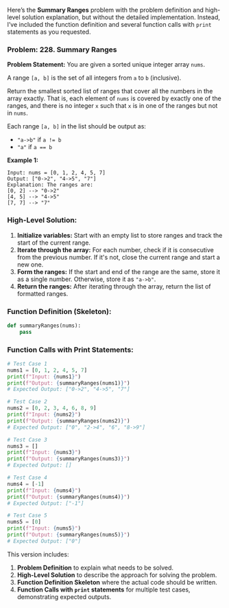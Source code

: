 Here’s the **Summary Ranges** problem with the problem definition and high-level solution explanation, but without the detailed implementation. Instead, I’ve included the function definition and several function calls with `print` statements as you requested.

### Problem: 228. Summary Ranges

**Problem Statement:**
You are given a sorted unique integer array `nums`.

A range `[a, b]` is the set of all integers from `a` to `b` (inclusive).

Return the smallest sorted list of ranges that cover all the numbers in the array exactly. That is, each element of `nums` is covered by exactly one of the ranges, and there is no integer `x` such that `x` is in one of the ranges but not in `nums`.

Each range `[a, b]` in the list should be output as:
- `"a->b"` if `a != b`
- `"a"` if `a == b`

**Example 1:**
```
Input: nums = [0, 1, 2, 4, 5, 7]
Output: ["0->2", "4->5", "7"]
Explanation: The ranges are:
[0, 2] --> "0->2"
[4, 5] --> "4->5"
[7, 7] --> "7"
```

### High-Level Solution:
1. **Initialize variables:** Start with an empty list to store ranges and track the start of the current range.
2. **Iterate through the array:** For each number, check if it is consecutive from the previous number. If it's not, close the current range and start a new one.
3. **Form the ranges:** If the start and end of the range are the same, store it as a single number. Otherwise, store it as `"a->b"`.
4. **Return the ranges:** After iterating through the array, return the list of formatted ranges.

### Function Definition (Skeleton):
```python
def summaryRanges(nums):
    pass
```

### Function Calls with Print Statements:
```python
# Test Case 1
nums1 = [0, 1, 2, 4, 5, 7]
print(f"Input: {nums1}")
print(f"Output: {summaryRanges(nums1)}")
# Expected Output: ["0->2", "4->5", "7"]

# Test Case 2
nums2 = [0, 2, 3, 4, 6, 8, 9]
print(f"Input: {nums2}")
print(f"Output: {summaryRanges(nums2)}")
# Expected Output: ["0", "2->4", "6", "8->9"]

# Test Case 3
nums3 = []
print(f"Input: {nums3}")
print(f"Output: {summaryRanges(nums3)}")
# Expected Output: []

# Test Case 4
nums4 = [-1]
print(f"Input: {nums4}")
print(f"Output: {summaryRanges(nums4)}")
# Expected Output: ["-1"]

# Test Case 5
nums5 = [0]
print(f"Input: {nums5}")
print(f"Output: {summaryRanges(nums5)}")
# Expected Output: ["0"]
```

This version includes:
1. **Problem Definition** to explain what needs to be solved.
2. **High-Level Solution** to describe the approach for solving the problem.
3. **Function Definition Skeleton** where the actual code should be written.
4. **Function Calls with `print` statements** for multiple test cases, demonstrating expected outputs.
